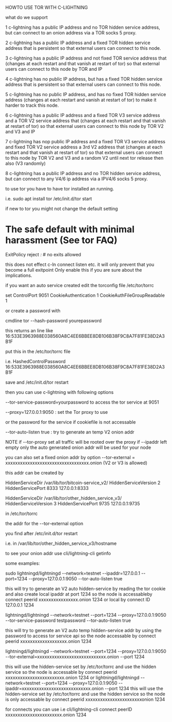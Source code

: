HOWTO USE TOR WITH C-LIGHTNING

what do we support

1 	c-lightning has a public IP address and no TOR hidden service address,
	but can connect to an onion address via a TOR socks 5 proxy.

2 	c-lightning has a public IP address and a fixed TOR hidden service address that is persistent
	so that external users can connect to this node.

3 	c-lightning has a public IP address and not fixed TOR service address that (changes at each restart
	and that vanish at restart of tor)
	so that external users can connect to this node by TOR and IP

4 	c-lightning has no public IP address, but has a fixed TOR hidden service address that is persistent
	so that external users can connect to this node.

5 	c-lightning has no public IP address, and has no fixed TOR hidden service address
	(changes at each restart and vanish at restart of tor) to make it harder to track this node.

6	c-lightning has a public IP address and a fixed TOR V3 service address and a TOR V2 service address
	that (changes at each restart and that vanish at restart of tor)
	so that external users can connect to this node by TOR V2 and V3 and IP

7	c-lightning has nop public IP address and a fixed TOR V3 service address and fixed TOR V2 service  address
	a 3rd V2 address that (changes at each restart and that vanish at restart of tor)
	so that external users can connect to this node by TOR V2 and V3 and a random V2 until next tor release then also (V3 randomly)

8 	c-lightning has a public IP address and no TOR hidden service address,
	but can connect to any V4/6 ip address via a IPV4/6 socks 5 proxy.


to use tor you have to have tor installed an running.

i.e.
sudo apt install tor
/etc/init.d/tor start

if new to tor you might not change the default setting
# The safe default with minimal harassment (See tor FAQ)
ExitPolicy reject *:* # no exits allowed

this does not effect c-ln connect listen etc.
it will only prevent that you become a full exitpoint
Only enable this if you are sure about the implications.


if you want an auto service created
edit the torconfig file /etc/tor/torrc

set
ControlPort 9051
CookieAuthentication 1
CookieAuthFileGroupReadable 1

or create a password with

cmdline
tor --hash-password yourepassword

this returns an line like
16:533E3963988E038560A8C4EE6BBEE8DB106B38F9C8A7F81FE38D2A3B1F

put this in the /etc/tor/torrc file

i.e.
HashedControlPassword 16:533E3963988E038560A8C4EE6BBEE8DB106B38F9C8A7F81FE38D2A3B1F

save
and
/etc/init.d/tor restart

then you can use c-lightning with following options

--tor-service-password=yourpassword to access the tor service at 9051

--proxy=127.0.0.1:9050 : set the Tor proxy to use

or the password for the service if cookiefile is not accessable

--tor-auto-listen true : try to generate an temp V2 onion addr

NOTE if --tor-proxy set all traffic will be rooted over the proxy
if --ipaddr left empty only the auto generated onion addr will be used for your node

you can also set a fixed onion addr by option
--tor-external = xxxxxxxxxxxxxxxxxxxxxxxxxxxxxxxxxx.onion  (V2 or V3 is allowed)

this addr can be created by

HiddenServiceDir /var/lib/tor/bitcoin-service_v2/
HiddenServiceVersion 2
HiddenServicePort 8333 127.0.0.1:8333


HiddenServiceDir /var/lib/tor/other_hidden_service_v3/
HiddenServiceVersion 3
HiddenServicePort 9735 127.0.0.1:9735

in /etc/tor/torrc

the addr for
the --tor-external option

you find after /etc/init.d/tor restart

i.e.
in /var/lib/tor/other_hidden_service_v3/hostname


to see your onion addr use
cli/lightning-cli getinfo

some examples:

sudo lightningd/lightningd --network=testnet --ipaddr=127.0.0.1 --port=1234
--proxy=127.0.0.1:9050 --tor-auto-listen true

this will try to generate an V2 auto hidden-service by reading the tor cookie and
also create local ipaddr at port 1234
so the node is accessableby connect peerid xxxxxxxxxxxxxxxx.onion 1234
or local by connect ID 127.0.0.1 1234

lightningd/lightningd --network=testnet --port=1234
--proxy=127.0.0.1:9050 --tor-service-password testpassword --tor-auto-listen true

this will try to generate an V2 auto temp hidden-service addr by using the password to access tor service api
so the node accessable by connect peerid xxxxxxxxxxxxxxxxxxx.onion 1234


lightningd/lightningd --network=testnet --port=1234
--proxy=127.0.0.1:9050 --tor-external=xxxxxxxxxxxxxxxxxxxxxxxxxxxx.onion --port 1234

this will use the hidden-service set by /etc/tor/torrc and use the hidden service
so the node is  accessable by connect peerid xxxxxxxxxxxxxxxxxxxxxxxx.onion 1234
or
lightningd/lightningd --network=testnet --port=1234
--proxy=127.0.0.1:9050 --ipaddr=xxxxxxxxxxxxxxxxxxxxxxxxxxxx.onion --port 1234
this will use the hidden-service set by /etc/tor/torrc and use the hidden service
so the node is only accessable by connect peerid xxxxxxxxxxxxxxxxxxxxxxxonion 1234

for connects you can use
i.e cli/lightning-cli connect peerID xxxxxxxxxxxxxxxxxxxxxxx.onion 1234



